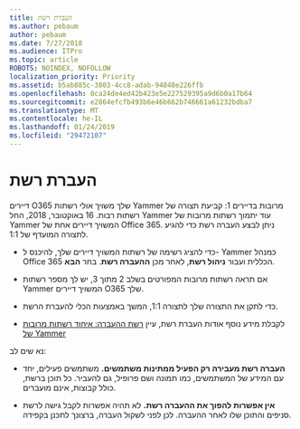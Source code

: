 ```yaml
---
title: העברת רשת
ms.author: pebaum
author: pebaum
ms.date: 7/27/2018
ms.audience: ITPro
ms.topic: article
ROBOTS: NOINDEX, NOFOLLOW
localization_priority: Priority
ms.assetid: b5ab885c-3803-4cc8-adab-94848e226ffb
ms.openlocfilehash: 0ca24de4ed42b423e5e227529395a9d6b0a17b64
ms.sourcegitcommit: e2864efcfb493b6e46b662b746661a61232bdba7
ms.translationtype: MT
ms.contentlocale: he-IL
ms.lasthandoff: 01/24/2019
ms.locfileid: "29472107"
---
```

# <a name="network-migration"></a>העברת רשת

דיירים O365 שלך משויך אולי רשתות Yammer מרובות בדיירים 1: קביעת תצורה של רשתות רבות. 16 באוקטובר, 2018, החל Yammer עוד יתמוך רשתות מרובות של Yammer המשויך דיירים אחת של Office 365. ניתן לבצע העברה רשת כדי להגיע לתצורה המועדף של 1:1.
  
- כדי להציג רשימה של רשתות המשויך דיירים שלך, להיכנס ל- Yammer כמנהל Office 365 הכללית ועבור **ניהול רשת**, לאחר מכן **ההעברה רשת**. בחר **הבא**.
    
- אם תראה רשתות מרובות המפורטים בשלב 2 מתוך 3, יש לך מספר רשתות Yammer המשויך דיירים O365 שלך.
    
- כדי לתקן את התצורה שלך לתצורה 1:1, המשך באמצעות הכלי להעברת הרשת.
    
- לקבלת מידע נוסף אודות העברת רשת, עיין [רשת ההעברה: איחוד רשתות מרובות של Yammer](https://support.office.com/article/a22c1b20-9231-4ce2-a916-392b1056d002)
    
נא שים לב:
  
- **העברה רשת מעבירה רק הפעיל ממתינות משתמשים.** משתמשים פעילים, יחד עם המידע של המשתמשים, כמו תמונה ושם פרופיל, גם להעביר. כל תוכן ברשת, כולל קבוצות, אינם מועברים. 
    
- **אין אפשרות להפוך את ההעברה רשת.** לא תהיה אפשרות לקבל גישה לרשת סניפים והתוכן שלו לאחר ההעברה. לכן לפני לשקול העברה, ברצונך לתכנן בקפידה. 
    

